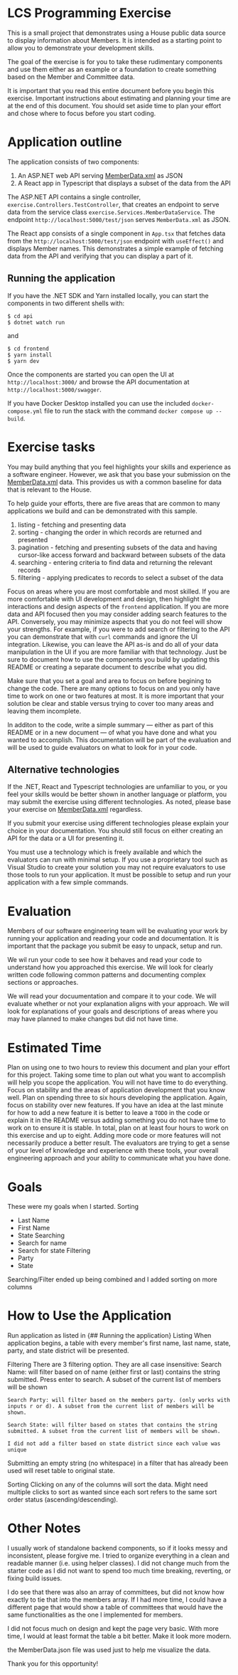 # LCS Programming Exercise 
This is a small project that demonstrates using a House public data source to display information about Members.
It is intended as a starting point to allow you to demonstrate your development skills.

The goal of the exercise is for you to take these rudimentary components and use them either as an example or a foundation to create something based on the Member and Committee data.

It is important that you read this entire document before you begin this exercise. 
Important instructions about estimating and planning your time are at the end of this document. 
You should set aside time to plan your effort and chose where to focus before you start coding. 


# Application outline

The application consists of two components:
1. An ASP.NET web API serving [MemberData.xml](http://clerk.house.gov/xml/lists/MemberData.xml) as JSON
1. A React app in Typescript that displays a subset of the data from the API

The ASP.NET API contains a single controller, `exercise.Controllers.TestController`, that creates an endpoint to serve data from the service class `exercise.Services.MemberDataService`.
The endpoint `http://localhost:5000/test/json` serves `MemberData.xml` as JSON.

The React app consists of a single component in `App.tsx` that fetches data from the `http://localhost:5000/test/json` endpoint with `useEffect()` and displays Member names.
This demonstrates a simple example of fetching data from the API and verifying that you can display a part of it. 

## Running the application

If you have the .NET SDK and Yarn installed locally, you can start the components in two different shells with:

```
$ cd api
$ dotnet watch run
```
and
```
$ cd frontend
$ yarn install
$ yarn dev
```

Once the components are started you can open the UI at `http://localhost:3000/` and browse the API documentation at `http://localhost:5000/swagger`.

If you have Docker Desktop installed you can use the included `docker-compose.yml` file to run the stack with the command `docker compose up --build`.

# Exercise tasks

You may build anything that you feel highlights your skills and experience as a software engineer. 
However, we ask that you base your submission on the [MemberData.xml](http://clerk.house.gov/xml/lists/MemberData.xml) data.
This provides us with a common baseline for data that is relevant to the House.

To help guide your efforts, there are five areas that are common to many applications we build and can be demonstrated with this sample.

1. listing - fetching and presenting data
1. sorting - changing the order in which records are returned and presented
1. pagination - fetching and presenting subsets of the data and having cursor-like access forward and backward between subsets of the data
1. searching - entering criteria to find data and returning the relevant records
1. filtering - applying predicates to records to select a subset of the data

Focus on areas where you are most comfortable and most skilled.
If you are more comfortable with UI development and design, then highlight the interactions and design aspects of the `frontend` application.
If you are more data and API focused then you may consider adding search features to the API.
Conversely, you may minimize aspects that you do not feel will show your strengths. 
For example, if you were to add search or filtering to the API you can demonstrate that with `curl` commands and ignore the UI integration.
Likewise, you can leave the API as-is and do all of your data manipulation in the UI if you are more familiar with that technology.
Just be sure to document how to use the components you build by updating this README or creating a separate document to describe what you did.

Make sure that you set a goal and area to focus on before begining to change the code. 
There are many options to focus on and you only have time to work on one or two features at most. 
It is more important that your solution be clear and stable versus trying to cover too many areas and leaving them incomplete.

In additon to the code, write a simple summary &mdash; either as part of this README or in a new document &mdash; of what you have done and what you wanted to accomplish.
This documentation will be part of the evaluation and will be used to guide evaluators on what to look for in your code.

## Alternative technologies

If the .NET, React and Typescript technologies are unfamiliar to you, or you feel your skills would be better shown in another language or platform, you may submit the exercise using different technologies.
As noted, please base your exercise on [MemberData.xml](http://clerk.house.gov/xml/lists/MemberData.xml) regardless.

If you submit your exercise using different technologies please explain your choice in your documentation. 
You should still focus on either creating an API for the data or a UI for presenting it.

You must use a technology which is freely available and which the evaluators can run with minimal setup.
If you use a proprietary tool such as Visual Studio to create your solution you may not require evaluators to use those tools to run your application. It must be possible to setup and run your application with a few simple commands.

# Evaluation

Members of our software engineering team will be evaluating your work by running your application and reading your code and documentation. 
It is important that the package you submit be easy to unpack, setup and run. 

We wil run your code to see how it behaves and read your code to understand how you approached this exercise. 
We will look for clearly written code following common patterns and documenting complex sections or approaches.

We will read your  docuumentation and compare it to your code.
We will evaluate whether or not your explanation aligns with your approach.
We will look for explanations of your goals and descriptions of areas where you may have planned to make changes but did not have time. 


# Estimated Time 

Plan on using one to two hours to review this document and plan your effort for this project. 
Taking some time to plan out what you want to accomplish will help you scope the application. 
You will not have time to do everything. 
Focus on stability and the areas of application development that you know well. 
Plan on spending three to six hours developing the application. 
Again, focus on stability over new features. 
If you have an idea at the last minute for how to add a new feature it is better to leave a `TODO` in the code or explain it in the README versus adding something you do not have time to work on to ensure it is stable. 
In total, plan on at least four hours to work on this exercise and up to eight. 
Adding more code or more features will not necessarily produce a better result. 
The evaluators are trying to get a sense of your level of knowledge and experience with these tools, your overall engineering approach and your ability to communicate what you have done.

# Goals
These were my goals when I started.
Sorting
* Last Name
* First Name
* State
Searching
* Search for name
* Search for state
Filtering
* Party
* State

Searching/Filter ended up being combined and I added sorting on more columns

# How to Use the Application

Run application as listed in {## Running the application}
Listing
When application begins, a table with every member's first name, last name, state, party, and state district will be presented.

Filtering
There are 3 filtering option. They are all case insensitive:
    Search Name: will filter based on of name (either first or last) contains the string submitted. Press enter to  search. A subset of the current list of members will be shown

    Search Party: will filter based on the members party. (only works with inputs r or d). A subset from the current list of members will be shown.

    Search State: will filter based on states that contains the string submitted. A subset from the current list of members will be shown.

    I did not add a filter based on state district since each value was unique
Submitting an empty string (no whitespace) in a filter that has already been used will reset table to original state.

Sorting
Clicking on any of the columns will sort the data. Might need multiple clicks to sort as wanted since each sort refers to the same sort order status (ascending/descending).

# Other Notes
I usually work of standalone backend components, so if it looks messy and inconsistent, please forgive me. I tried to organize everything in a clean and readable manner (i.e. using helper classes). I did not change much from the starter code as I did not want to spend too much time breaking, reverting, or fixing build issues.

I do see that there was also an array of committees, but did not know how exactly to tie that into the members array. If I had more time, I could have a different page that would show a table of committees that would have the same functionalities as the one I implemented for members.

I did not focus much on design and kept the page very basic. With more time, I would at least format the table a bit better. Make it look more modern.

the MemberData.json file was used just to help me visualize the data.

Thank you for this opportunity!


